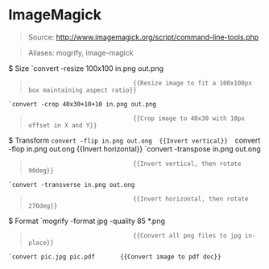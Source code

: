 # ImageMagick

> Source: http://www.imagemagick.org/script/command-line-tools.php

> Aliases: mogrify, image-magick

$ Size
    `convert -resize 100x100 in.png out.png
>                                  {{Resize image to fit a 100x100px box maintaining aspect ratio}} 
    `convert -crop 40x30+10+10 in.png out.png
>                                  {{Crop image to 40x30 with 10px offset in X and Y}} 

$ Transform
    `convert -flip in.png out.ong  {{Invert vertical}} 
    `convert -flop in.png out.ong  {{Invert horizontal}} 
    `convert -transpose in.png out.ong
>                                  {{Invert vertical, then rotate 90deg}} 
    `convert -transverse in.png out.ong
>                                  {{Invert horizontal, then rotate 270deg}} 

$ Format
    `mogrify -format jpg -quality 85 *.png
>                                  {{Convert all png files to jpg in-place}} 
    `convert pic.jpg pic.pdf       {{Convert image to pdf doc}} 

